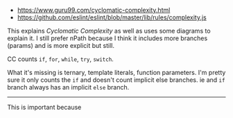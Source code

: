 * https://www.guru99.com/cyclomatic-complexity.html
* https://github.com/eslint/eslint/blob/master/lib/rules/complexity.js

This explains *Cyclomatic Complexity* as well as uses some diagrams to explain it. I still prefer nPath because I think it includes more branches (params) and is more explicit but still.

CC counts `if`, `for`, `while`, `try`, `switch`.

What it's missing is ternary, template literals, function parameters. I'm pretty sure it only counts the `if` and doesn't count implicit else branches. ie and `if` branch always has an implicit `else` branch.

---

This is important because 
